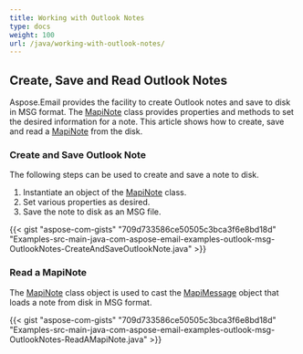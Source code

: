 ```yaml
---
title: Working with Outlook Notes
type: docs
weight: 100
url: /java/working-with-outlook-notes/
---
```


## **Create, Save and Read Outlook Notes**
Aspose.Email provides the facility to create Outlook notes and save to disk in MSG format. The [MapiNote](https://apireference.aspose.com/java/email/com.aspose.email/MapiNote) class provides properties and methods to set the desired information for a note. This article shows how to create, save and read a [MapiNote](https://apireference.aspose.com/java/email/com.aspose.email/MapiNote) from the disk.
### **Create and Save Outlook Note**
The following steps can be used to create and save a note to disk.

1. Instantiate an object of the [MapiNote](https://apireference.aspose.com/java/email/com.aspose.email/MapiNote) class.
1. Set various properties as desired.
1. Save the note to disk as an MSG file.
 

{{< gist "aspose-com-gists" "709d733586ce50505c3bca3f6e8bd18d" "Examples-src-main-java-com-aspose-email-examples-outlook-msg-OutlookNotes-CreateAndSaveOutlookNote.java" >}}
### **Read a MapiNote**
The [MapiNote](https://apireference.aspose.com/java/email/com.aspose.email/MapiNote) class object is used to cast the [MapiMessage](https://apireference.aspose.com/java/email/com.aspose.email/MapiMessage) object that loads a note from disk in MSG format.

{{< gist "aspose-com-gists" "709d733586ce50505c3bca3f6e8bd18d" "Examples-src-main-java-com-aspose-email-examples-outlook-msg-OutlookNotes-ReadAMapiNote.java" >}}
